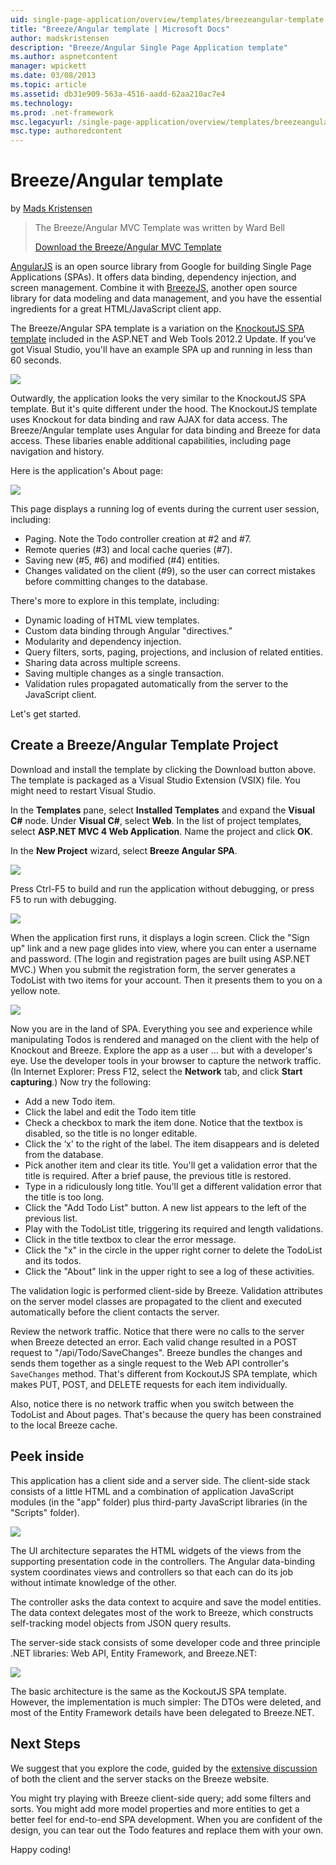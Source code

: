 ```yaml
---
uid: single-page-application/overview/templates/breezeangular-template
title: "Breeze/Angular template | Microsoft Docs"
author: madskristensen
description: "Breeze/Angular Single Page Application template"
ms.author: aspnetcontent
manager: wpickett
ms.date: 03/08/2013
ms.topic: article
ms.assetid: db31e909-563a-4516-aadd-62aa210ac7e4
ms.technology: 
ms.prod: .net-framework
msc.legacyurl: /single-page-application/overview/templates/breezeangular-template
msc.type: authoredcontent
---
```

Breeze/Angular template
====================
by [Mads Kristensen](https://github.com/madskristensen)

> The Breeze/Angular MVC Template was written by Ward Bell
> 
> [Download the Breeze/Angular MVC Template](https://go.microsoft.com/fwlink/?LinkId=286437)


[AngularJS](http://angularjs.org) is an open source library from Google for building Single Page Applications (SPAs). It offers data binding, dependency injection, and screen management. Combine it with [BreezeJS](http://www.breezejs.com/?utm_source=ms-spa), another open source library for data modeling and data management, and you have the essential ingredients for a great HTML/JavaScript client app.

The Breeze/Angular SPA template is a variation on the [KnockoutJS SPA template](../introduction/knockoutjs-template.md) included in the ASP.NET and Web Tools 2012.2 Update. If you've got Visual Studio, you'll have an example SPA up and running in less than 60 seconds.

![](http://www.breezejs.com/sites/all/images/spa-template/NgRunningTodoPage.png)

Outwardly, the application looks the very similar to the KnockoutJS SPA template. But it's quite different under the hood. The KnockoutJS template uses Knockout for data binding and raw AJAX for data access. The Breeze/Angular template uses Angular for data binding and Breeze for data access. These libaries enable additional capabilities, including page navigation and history.

Here is the application's About page:

![](http://www.breezejs.com/sites/all/images/spa-template/NgRunningAboutPage.png)

This page displays a running log of events during the current user session, including:

- Paging. Note the Todo controller creation at #2 and #7.
- Remote queries (#3) and local cache queries (#7).
- Saving new (#5, #6) and modified (#4) entities.
- Changes validated on the client (#9), so the user can correct mistakes before committing changes to the database.

There's more to explore in this template, including:

- Dynamic loading of HTML view templates.
- Custom data binding through Angular "directives."
- Modularity and dependency injection.
- Query filters, sorts, paging, projections, and inclusion of related entities.
- Sharing data across multiple screens.
- Saving multiple changes as a single transaction.
- Validation rules propagated automatically from the server to the JavaScript client.

Let's get started.

## Create a Breeze/Angular Template Project

Download and install the template by clicking the Download button above. The template is packaged as a Visual Studio Extension (VSIX) file. You might need to restart Visual Studio.

In the **Templates** pane, select **Installed Templates** and expand the **Visual C#** node. Under **Visual C#**, select **Web**. In the list of project templates, select **ASP.NET MVC 4 Web Application**. Name the project and click **OK**.

In the **New Project** wizard, select **Breeze Angular SPA**.

![](http://www.breezejs.com/sites/all/images/spa-template/SelectBreezeNgSpaTemplate.png)

Press Ctrl-F5 to build and run the application without debugging, or press F5 to run with debugging.

![](http://www.breezejs.com/sites/all/images/spa-template/ZephyrLogin.png)

When the application first runs, it displays a login screen. Click the "Sign up" link and a new page glides into view, where you can enter a username and password. (The login and registration pages are built using ASP.NET MVC.) When you submit the registration form, the server generates a TodoList with two items for your account. Then it presents them to you on a yellow note.

![](http://www.breezejs.com/sites/all/images/spa-template/TodoList.png)

Now you are in the land of SPA. Everything you see and experience while manipulating Todos is rendered and managed on the client with the help of Knockout and Breeze. Explore the app as a user … but with a developer's eye. Use the developer tools in your browser to capture the network traffic. (In Internet Explorer: Press F12, select the **Network** tab, and click **Start capturing**.) Now try the following:

- Add a new Todo item.
- Click the label and edit the Todo item title
- Check a checkbox to mark the item done. Notice that the textbox is disabled, so the title is no longer editable.
- Click the ‘x' to the right of the label. The item disappears and is deleted from the database.
- Pick another item and clear its title. You'll get a validation error that the title is required. After a brief pause, the previous title is restored.
- Type in a ridiculously long title. You'll get a different validation error that the title is too long.
- Click the "Add Todo List" button. A new list appears to the left of the previous list.
- Play with the TodoList title, triggering its required and length validations.
- Click in the title textbox to clear the error message.
- Click the "x" in the circle in the upper right corner to delete the TodoList and its todos.
- Click the "About" link in the upper right to see a log of these activities.

The validation logic is performed client-side by Breeze. Validation attributes on the server model classes are propagated to the client and executed automatically before the client contacts the server.

Review the network traffic. Notice that there were no calls to the server when Breeze detected an error. Each valid change resulted in a POST request to "/api/Todo/SaveChanges". Breeze bundles the changes and sends them together as a single request to the Web API controller's `SaveChanges` method. That's different from KockoutJS SPA template, which makes PUT, POST, and DELETE requests for each item individually.

Also, notice there is no network traffic when you switch between the TodoList and About pages. That's because the query has been constrained to the local Breeze cache.

## Peek inside

This application has a client side and a server side. The client-side stack consists of a little HTML and a combination of application JavaScript modules (in the "app" folder) plus third-party JavaScript libraries (in the "Scripts" folder).

![](http://www.breezejs.com/sites/all/images/spa-template/NgClientArchitecture2.png)

The UI architecture separates the HTML widgets of the views from the supporting presentation code in the controllers. The Angular data-binding system coordinates views and controllers so that each can do its job without intimate knowledge of the other.

The controller asks the data context to acquire and save the model entities. The data context delegates most of the work to Breeze, which constructs self-tracking model objects from JSON query results.

The server-side stack consists of some developer code and three principle .NET libraries: Web API, Entity Framework, and Breeze.NET:

![](http://www.breezejs.com/sites/all/images/spa-template/ServerArchitecture.png)

The basic architecture is the same as the KockoutJS SPA template. However, the implementation is much simpler: The DTOs were deleted, and most of the Entity Framework details have been delegated to Breeze.NET.

## Next Steps

We suggest that you explore the code, guided by the [extensive discussion](http://www.breezejs.com/ng-spa-template?utm_source=ms-spa) of both the client and the server stacks on the Breeze website.

You might try playing with Breeze client-side query; add some filters and sorts. You might add more model properties and more entities to get a better feel for end-to-end SPA development. When you are confident of the design, you can tear out the Todo features and replace them with your own.

Happy coding!